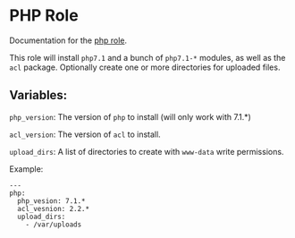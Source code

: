 # PHP Role

Documentation for the [php role](/roles/php).

This role will install `php7.1` and a bunch of `php7.1-*` modules,
as well as the `acl` package. Optionally create one or more 
directories for uploaded files.

## Variables:

`php_version`: The version of `php` to install (will only work with 7.1.*)

`acl_version`: The version of `acl` to install.

`upload_dirs`: A list of directories to create with `www-data` write
               permissions.

Example:

```
---
php:
  php_vesion: 7.1.*
  acl_vesnion: 2.2.*
  upload_dirs:
    - /var/uploads
```
